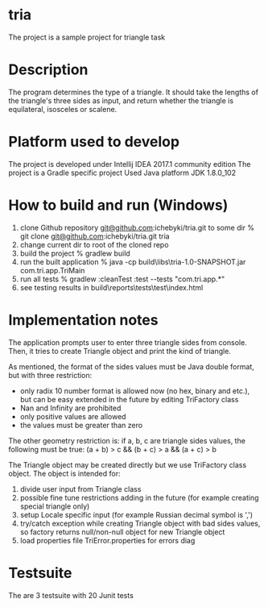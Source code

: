 # tria

The project is a sample project for triangle task

# Description
The program determines the type of a triangle.
It should take the lengths of the triangle's three sides as input,
and return whether the triangle is equilateral, isosceles or scalene.

# Platform used to develop
The project is developed under Intellij IDEA 2017.1 community edition
The project is a Gradle specific project
Used Java platform JDK 1.8.0_102

# How to build and run (Windows)
1) clone Github repository git@github.com:ichebyki/tria.git to some dir
     % git clone git@github.com:ichebyki/tria.git tria
2) change current dir to root of the cloned repo
3) build the project
     % gradlew build
4) run the built application
     % java -cp build\libs\tria-1.0-SNAPSHOT.jar com.tri.app.TriMain
5) run all tests
     % gradlew :cleanTest :test --tests "com.tri.app.*"
6) see testing results in
     build\reports\tests\test\index.html

# Implementation notes
The application prompts user to enter three triangle sides from console.
Then, it tries to create Triangle object and print the kind of triangle.

As mentioned, the format of the sides values must be Java double format, but
with three restriction:
  - only radix 10 number format is allowed now (no hex, binary and etc.),
    but can be easy extended in the future by editing TriFactory class
  - Nan and Infinity are prohibited
  - only positive values are allowed
  - the values must be greater than zero

The other geometry restriction is:
  if a, b, c are triangle sides values, the following must be true:
     (a + b) > c && (b + c) > a && (a + c) > b

The Triangle object may be created directly but we use TriFactory class object.
The object is intended for:
  1) divide user input from Triangle class
  2) possible fine tune restrictions adding in the future (for example creating special triangle only)
  3) setup Locale specific input (for example Russian decimal symbol is ',')
  4) try/catch exception while creating Triangle object with bad sides values,
     so factory returns null/non-null object for new Triangle object
  5) load properties file TriError.properties for errors diag


# Testsuite
The are 3 testsuite with 20 Junit tests
